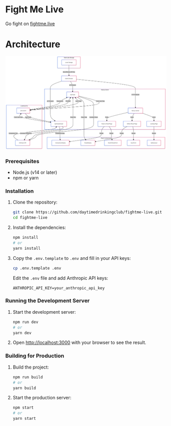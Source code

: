 # Fight Me Live

Go fight on [fightme.live](https://fightme.live)
# Architecture

![Architecture](https://github.com/daytimedrinkingclub/fightme-live/blob/main/arch?raw=true)

### Prerequisites

- Node.js (v14 or later)
- npm or yarn

### Installation

1. Clone the repository:
    ```bash
    git clone https://github.com/daytimedrinkingclub/fightme-live.git
    cd fightme-live
    ```

2. Install the dependencies:
    ```bash
    npm install
    # or
    yarn install
    ```

3. Copy the `.env.template` to `.env` and fill in your API keys:
    ```bash
    cp .env.template .env
    ```

    Edit the `.env` file and add Anthropic API keys:
    ```plaintext
    ANTHROPIC_API_KEY=your_anthropic_api_key
    ```

### Running the Development Server

1. Start the development server:
    ```bash
    npm run dev
    # or
    yarn dev
    ```

2. Open [http://localhost:3000](http://localhost:3000) with your browser to see the result.

### Building for Production

1. Build the project:
    ```bash
    npm run build
    # or
    yarn build
    ```

2. Start the production server:
    ```bash
    npm start
    # or
    yarn start
    ```

